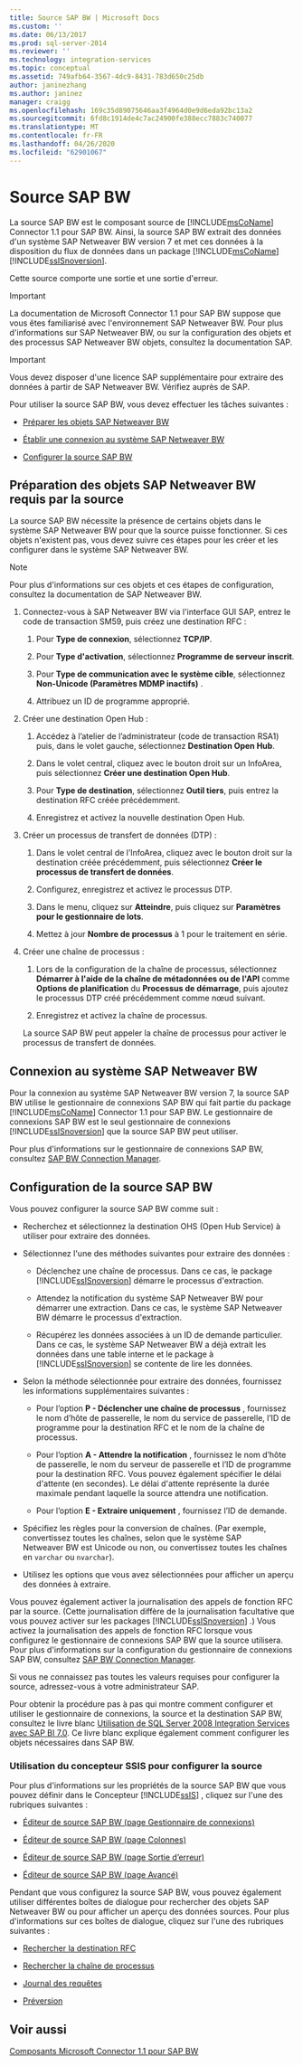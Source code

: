 ```yaml
---
title: Source SAP BW | Microsoft Docs
ms.custom: ''
ms.date: 06/13/2017
ms.prod: sql-server-2014
ms.reviewer: ''
ms.technology: integration-services
ms.topic: conceptual
ms.assetid: 749afb64-3567-4dc9-8431-783d650c25db
author: janinezhang
ms.author: janinez
manager: craigg
ms.openlocfilehash: 169c35d89075646aa3f4964d0e9d6eda92bc13a2
ms.sourcegitcommit: 6fd8c1914de4c7ac24900fe388ecc7883c740077
ms.translationtype: MT
ms.contentlocale: fr-FR
ms.lasthandoff: 04/26/2020
ms.locfileid: "62901067"
---
```

# <a name="sap-bw-source"></a>Source SAP BW
  La source SAP BW est le composant source de [!INCLUDE[msCoName](../../includes/msconame-md.md)] Connector 1.1 pour SAP BW. Ainsi, la source SAP BW extrait des données d'un système SAP Netweaver BW version 7 et met ces données à la disposition du flux de données dans un package [!INCLUDE[msCoName](../../includes/msconame-md.md)] [!INCLUDE[ssISnoversion](../../includes/ssisnoversion-md.md)].  
  
 Cette source comporte une sortie et une sortie d'erreur.  
  
> [!IMPORTANT]  
>  La documentation de Microsoft Connector 1.1 pour SAP BW suppose que vous êtes familiarisé avec l'environnement SAP Netweaver BW. Pour plus d'informations sur SAP Netweaver BW, ou sur la configuration des objets et des processus SAP Netweaver BW objets, consultez la documentation SAP.  
  
> [!IMPORTANT]  
>  Vous devez disposer d'une licence SAP supplémentaire pour extraire des données à partir de SAP Netweaver BW. Vérifiez auprès de SAP.  
  
 Pour utiliser la source SAP BW, vous devez effectuer les tâches suivantes :  
  
-   [Préparer les objets SAP Netweaver BW](#bkmk_Prepare_Objects)  
  
-   [Établir une connexion au système SAP Netweaver BW](#bkmk_Connect_Database)  
  
-   [Configurer la source SAP BW](#bkmk_Configure_Source)  
  
##  <a name="preparing-the-sap-netweaver-bw-objects-that-the-source-requires"></a><a name="bkmk_Prepare_Objects"></a> Préparation des objets SAP Netweaver BW requis par la source  
 La source SAP BW nécessite la présence de certains objets dans le système SAP Netweaver BW pour que la source puisse fonctionner. Si ces objets n'existent pas, vous devez suivre ces étapes pour les créer et les configurer dans le système SAP Netweaver BW.  
  
> [!NOTE]  
>  Pour plus d'informations sur ces objets et ces étapes de configuration, consultez la documentation de SAP Netweaver BW.  
  
1.  Connectez-vous à SAP Netweaver BW via l'interface GUI SAP, entrez le code de transaction SM59, puis créez une destination RFC :  
  
    1.  Pour **Type de connexion**, sélectionnez **TCP/IP**.  
  
    2.  Pour **Type d'activation**, sélectionnez **Programme de serveur inscrit**.  
  
    3.  Pour **Type de communication avec le système cible**, sélectionnez **Non-Unicode (Paramètres MDMP inactifs)** .  
  
    4.  Attribuez un ID de programme approprié.  
  
2.  Créer une destination Open Hub :  
  
    1.  Accédez à l’atelier de l’administrateur (code de transaction RSA1) puis, dans le volet gauche, sélectionnez **Destination Open Hub**.  
  
    2.  Dans le volet central, cliquez avec le bouton droit sur un InfoArea, puis sélectionnez **Créer une destination Open Hub**.  
  
    3.  Pour **Type de destination**, sélectionnez **Outil tiers**, puis entrez la destination RFC créée précédemment.  
  
    4.  Enregistrez et activez la nouvelle destination Open Hub.  
  
3.  Créer un processus de transfert de données (DTP) :  
  
    1.  Dans le volet central de l’InfoArea, cliquez avec le bouton droit sur la destination créée précédemment, puis sélectionnez **Créer le processus de transfert de données**.  
  
    2.  Configurez, enregistrez et activez le processus DTP.  
  
    3.  Dans le menu, cliquez sur **Atteindre**, puis cliquez sur **Paramètres pour le gestionnaire de lots**.  
  
    4.  Mettez à jour **Nombre de processus** à 1 pour le traitement en série.  
  
4.  Créer une chaîne de processus :  
  
    1.  Lors de la configuration de la chaîne de processus, sélectionnez **Démarrer à l'aide de la chaîne de métadonnées ou de l'API** comme **Options de planification** du **Processus de démarrage**, puis ajoutez le processus DTP créé précédemment comme nœud suivant.  
  
    2.  Enregistrez et activez la chaîne de processus.  
  
     La source SAP BW peut appeler la chaîne de processus pour activer le processus de transfert de données.  
  
##  <a name="connecting-to-the-sap-netweaver-bw-system"></a><a name="bkmk_Connect_Database"></a> Connexion au système SAP Netweaver BW  
 Pour la connexion au système SAP Netweaver BW version 7, la source SAP BW utilise le gestionnaire de connexions SAP BW qui fait partie du package [!INCLUDE[msCoName](../../includes/msconame-md.md)] Connector 1.1 pour SAP BW. Le gestionnaire de connexions SAP BW est le seul gestionnaire de connexions [!INCLUDE[ssISnoversion](../../includes/ssisnoversion-md.md)] que la source SAP BW peut utiliser.  
  
 Pour plus d'informations sur le gestionnaire de connexions SAP BW, consultez [SAP BW Connection Manager](../connection-manager/sap-bw-connection-manager.md).  
  
##  <a name="configuring-the-sap-bw-source"></a><a name="bkmk_Configure_Source"></a> Configuration de la source SAP BW  
 Vous pouvez configurer la source SAP BW comme suit :  
  
-   Recherchez et sélectionnez la destination OHS (Open Hub Service) à utiliser pour extraire des données.  
  
-   Sélectionnez l'une des méthodes suivantes pour extraire des données :  
  
    -   Déclenchez une chaîne de processus. Dans ce cas, le package [!INCLUDE[ssISnoversion](../../includes/ssisnoversion-md.md)] démarre le processus d'extraction.  
  
    -   Attendez la notification du système SAP Netweaver BW pour démarrer une extraction. Dans ce cas, le système SAP Netweaver BW démarre le processus d'extraction.  
  
    -   Récupérez les données associées à un ID de demande particulier. Dans ce cas, le système SAP Netweaver BW a déjà extrait les données dans une table interne et le package à [!INCLUDE[ssISnoversion](../../includes/ssisnoversion-md.md)] se contente de lire les données.  
  
-   Selon la méthode sélectionnée pour extraire des données, fournissez les informations supplémentaires suivantes :  
  
    -   Pour l’option **P - Déclencher une chaîne de processus** , fournissez le nom d’hôte de passerelle, le nom du service de passerelle, l’ID de programme pour la destination RFC et le nom de la chaîne de processus.  
  
    -   Pour l’option **A - Attendre la notification** , fournissez le nom d’hôte de passerelle, le nom du serveur de passerelle et l’ID de programme pour la destination RFC. Vous pouvez également spécifier le délai d'attente (en secondes). Le délai d'attente représente la durée maximale pendant laquelle la source attendra une notification.  
  
    -   Pour l’option **E - Extraire uniquement** , fournissez l’ID de demande.  
  
-   Spécifiez les règles pour la conversion de chaînes. (Par exemple, convertissez toutes les chaînes, selon que le système SAP Netweaver BW est Unicode ou non, ou convertissez toutes les chaînes en `varchar` ou `nvarchar`).  
  
-   Utilisez les options que vous avez sélectionnées pour afficher un aperçu des données à extraire.  
  
 Vous pouvez également activer la journalisation des appels de fonction RFC par la source. (Cette journalisation diffère de la journalisation facultative que vous pouvez activer sur les packages [!INCLUDE[ssISnoversion](../../includes/ssisnoversion-md.md)] .) Vous activez la journalisation des appels de fonction RFC lorsque vous configurez le gestionnaire de connexions SAP BW que la source utilisera. Pour plus d'informations sur la configuration du gestionnaire de connexions SAP BW, consultez [SAP BW Connection Manager](../connection-manager/sap-bw-connection-manager.md).  
  
 Si vous ne connaissez pas toutes les valeurs requises pour configurer la source, adressez-vous à votre administrateur SAP.  
  
 Pour obtenir la procédure pas à pas qui montre comment configurer et utiliser le gestionnaire de connexions, la source et la destination SAP BW, consultez le livre blanc [Utilisation de SQL Server 2008 Integration Services avec SAP BI 7.0](https://go.microsoft.com/fwlink/?LinkID=137090). Ce livre blanc explique également comment configurer les objets nécessaires dans SAP BW.  
  
### <a name="using-the-ssis-designer-to-configure-the-source"></a>Utilisation du concepteur SSIS pour configurer la source  
 Pour plus d'informations sur les propriétés de la source SAP BW que vous pouvez définir dans le Concepteur [!INCLUDE[ssIS](../../includes/ssis-md.md)] , cliquez sur l'une des rubriques suivantes :  
  
-   [Éditeur de source SAP BW &#40;page Gestionnaire de connexions&#41;](sap-bw-source-editor-connection-manager-page.md)  
  
-   [Éditeur de source SAP BW &#40;page Colonnes&#41;](sap-bw-source-editor-columns-page.md)  
  
-   [Éditeur de source SAP BW &#40;page Sortie d’erreur&#41;](sap-bw-source-editor-error-output-page.md)  
  
-   [Éditeur de source SAP BW &#40;page Avancé&#41;](sap-bw-source-editor-advanced-page.md)  
  
 Pendant que vous configurez la source SAP BW, vous pouvez également utiliser différentes boîtes de dialogue pour rechercher des objets SAP Netweaver BW ou pour afficher un aperçu des données sources. Pour plus d'informations sur ces boîtes de dialogue, cliquez sur l'une des rubriques suivantes :  
  
-   [Rechercher la destination RFC](look-up-rfc-destination.md)  
  
-   [Rechercher la chaîne de processus](look-up-process-chain.md)  
  
-   [Journal des requêtes](request-log.md)  
  
-   [Préversion](preview.md)  
  
## <a name="see-also"></a>Voir aussi  
 [Composants Microsoft Connector 1.1 pour SAP BW](../microsoft-connector-for-sap-bw-components.md)  
  
  
